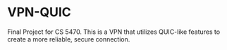 # VPN-QUIC
Final Project for CS 5470. This is a VPN that utilizes QUIC-like features to create a more reliable, secure connection.
